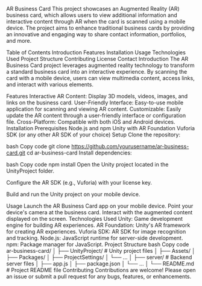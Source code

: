 AR Business Card
This project showcases an Augmented Reality (AR) business card, which allows users to view additional information and interactive content through AR when the card is scanned using a mobile device. The project aims to enhance traditional business cards by providing an innovative and engaging way to share contact information, portfolios, and more.

Table of Contents
Introduction
Features
Installation
Usage
Technologies Used
Project Structure
Contributing
License
Contact
Introduction
The AR Business Card project leverages augmented reality technology to transform a standard business card into an interactive experience. By scanning the card with a mobile device, users can view multimedia content, access links, and interact with various elements.

Features
Interactive AR Content: Display 3D models, videos, images, and links on the business card.
User-Friendly Interface: Easy-to-use mobile application for scanning and viewing AR content.
Customizable: Easily update the AR content through a user-friendly interface or configuration file.
Cross-Platform: Compatible with both iOS and Android devices.
Installation
Prerequisites
Node.js and npm
Unity with AR Foundation
Vuforia SDK (or any other AR SDK of your choice)
Setup
Clone the repository:

bash
Copy code
git clone https://github.com/yourusername/ar-business-card.git
cd ar-business-card
Install dependencies:

bash
Copy code
npm install
Open the Unity project located in the UnityProject folder.

Configure the AR SDK (e.g., Vuforia) with your license key.

Build and run the Unity project on your mobile device.

Usage
Launch the AR Business Card app on your mobile device.
Point your device's camera at the business card.
Interact with the augmented content displayed on the screen.
Technologies Used
Unity: Game development engine for building AR experiences.
AR Foundation: Unity's AR framework for creating AR experiences.
Vuforia SDK: AR SDK for image recognition and tracking.
Node.js: JavaScript runtime for server-side development.
npm: Package manager for JavaScript.
Project Structure
bash
Copy code
ar-business-card/
│
├── UnityProject/        # Unity project files
│   ├── Assets/
│   ├── Packages/
│   ├── ProjectSettings/
│   └── ... 
│
├── server/              # Backend server files
│   ├── app.js
│   ├── package.json
│   └── ...
│
└── README.md            # Project README file
Contributing
Contributions are welcome! Please open an issue or submit a pull request for any bugs, features, or enhancements.
